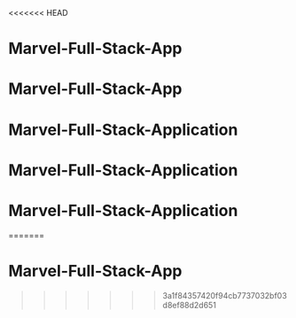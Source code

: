 <<<<<<< HEAD
# Marvel-Full-Stack-App
# Marvel-Full-Stack-App
# Marvel-Full-Stack-Application
# Marvel-Full-Stack-Application
# Marvel-Full-Stack-Application
=======
# Marvel-Full-Stack-App
>>>>>>> 3a1f84357420f94cb7737032bf03d8ef88d2d651
